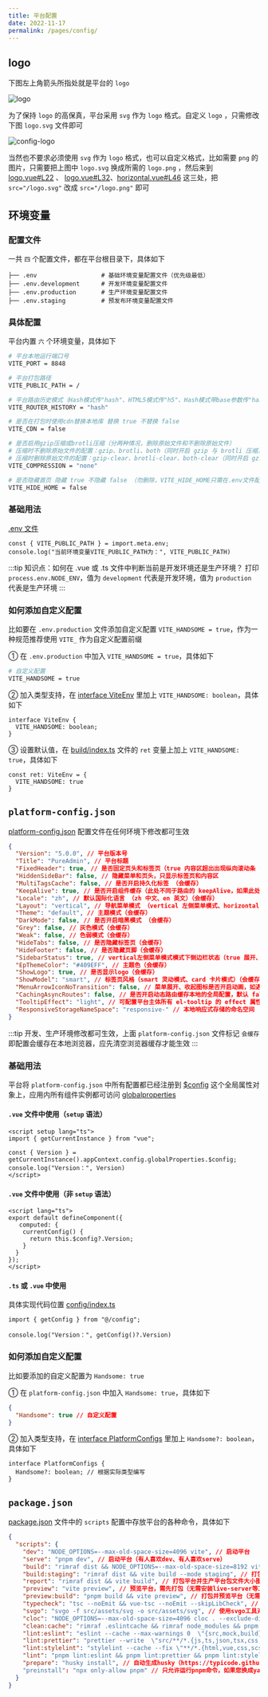 ```yaml
---
title: 平台配置
date: 2022-11-17
permalink: /pages/config/
---
```


## logo

下图左上角箭头所指处就是平台的 `logo`

![logo](~@alias/img/guide/logo.jpg)

为了保持 `logo` 的高保真，平台采用 `svg` 作为 `logo` 格式。自定义 `logo` ，只需修改下图 `logo.svg` 文件即可

![config-logo](~@alias/img/guide/config-logo.jpg)

当然也不要求必须使用 `svg` 作为 `logo` 格式，也可以自定义格式，比如需要 `png` 的图片，只需要把上图中 `logo.svg` 换成所需的 `logo.png` ，然后来到 [logo.vue#L22](https://gitee.com/yiming_chang/vue-pure-admin/tree/main/src/layout/components/sidebar/logo.vue#L22) 、 [logo.vue#L32](https://gitee.com/yiming_chang/vue-pure-admin/tree/main/src/layout/components/sidebar/logo.vue#L32)、[horizontal.vue#L46](https://gitee.com/yiming_chang/vue-pure-admin/tree/main/src/layout/components/sidebar/horizontal.vue#L46) 这三处，把 `src="/logo.svg"` 改成 `src="/logo.png"` 即可

## 环境变量

### 配置文件

一共 `四` 个配置文件，都在平台根目录下，具体如下

```
├── .env                  # 基础环境变量配置文件（优先级最低）
├── .env.development      # 开发环境变量配置文件
├── .env.production       # 生产环境变量配置文件
├── .env.staging          # 预发布环境变量配置文件
```

### 具体配置

平台内置 `六` 个环境变量，具体如下

```sh
# 平台本地运行端口号
VITE_PORT = 8848

# 平台打包路径
VITE_PUBLIC_PATH = /

# 平台路由历史模式（Hash模式传"hash"、HTML5模式传"h5"、Hash模式带base参数传"hash,base参数"、HTML5模式带base参数传"h5,base参数"）
VITE_ROUTER_HISTORY = "hash"

# 是否在打包时使用cdn替换本地库 替换 true 不替换 false
VITE_CDN = false

# 是否启用gzip压缩或brotli压缩（分两种情况，删除原始文件和不删除原始文件）
# 压缩时不删除原始文件的配置：gzip、brotli、both（同时开启 gzip 与 brotli 压缩）、none（不开启压缩，默认）
# 压缩时删除原始文件的配置：gzip-clear、brotli-clear、both-clear（同时开启 gzip 与 brotli 压缩）、none（不开启压缩，默认）
VITE_COMPRESSION = "none"

# 是否隐藏首页 隐藏 true 不隐藏 false （勿删除，VITE_HIDE_HOME只需在.env文件配置）
VITE_HIDE_HOME = false
```

### 基础用法

[.env 文件](https://cn.vitejs.dev/guide/env-and-mode.html#env-files) <Badge text="vite文档"/>

```Ts
const { VITE_PUBLIC_PATH } = import.meta.env;
console.log("当前环境变量VITE_PUBLIC_PATH为：", VITE_PUBLIC_PATH)
```

:::tip 知识点：如何在 .vue 或 .ts 文件中判断当前是开发环境还是生产环境？
打印 `process.env.NODE_ENV`，值为 `development` 代表是开发环境，值为 `production` 代表是生产环境
:::

### 如何添加自定义配置

比如要在 `.env.production` 文件添加自定义配置 `VITE_HANDSOME = true`，作为一种规范推荐使用 `VITE_` 作为自定义配置前缀

① 在 `.env.production` 中加入 `VITE_HANDSOME = true`，具体如下

```sh
# 自定义配置
VITE_HANDSOME = true
```

② 加入类型支持，在 [interface ViteEnv](https://gitee.com/yiming_chang/pure-admin-thin/blob/main/types/global.d.ts#L61) 里加上 `VITE_HANDSOME: boolean`，具体如下

```Ts
interface ViteEnv {
  VITE_HANDSOME: boolean;
}
```

③ 设置默认值，在 [build/index.ts](https://gitee.com/yiming_chang/pure-admin-thin/blob/main/build/index.ts#L4) 文件的 `ret` 变量上加上 `VITE_HANDSOME: true`，具体如下

```Ts
const ret: ViteEnv = {
  VITE_HANDSOME: true
}
```

## `platform-config.json`

[platform-config.json](https://gitee.com/yiming_chang/pure-admin-thin/blob/main/public/platform-config.json) 配置文件在任何环境下修改都可生效

```json
{
  "Version": "5.0.0", // 平台版本号
  "Title": "PureAdmin", // 平台标题
  "FixedHeader": true, // 是否固定页头和标签页（true 内容区超出出现纵向滚动条 false 页头、标签页、内容区可纵向滚动）
  "HiddenSideBar": false, // 隐藏菜单和页头，只显示标签页和内容区
  "MultiTagsCache": false, // 是否开启持久化标签 （会缓存）
  "KeepAlive": true, // 是否开启组件缓存（此处不同于路由的 keepAlive，如果此处为 true 表示设置路由的 keepAlive 起效，反之设置 false 屏蔽平台整体的 keepAlive，即使路由设置了keepAlive 也不再起作用）
  "Locale": "zh", // 默认国际化语言 （zh 中文、en 英文）（会缓存）
  "Layout": "vertical", // 导航菜单模式 （vertical 左侧菜单模式、horizontal 顶部菜单模式、mix 综合菜单模式）（会缓存）
  "Theme": "default", // 主题模式（会缓存）
  "DarkMode": false, // 是否开启暗黑模式 （会缓存）
  "Grey": false, // 灰色模式（会缓存）
  "Weak": false, // 色弱模式（会缓存）
  "HideTabs": false, // 是否隐藏标签页（会缓存）
  "HideFooter": false, // 是否隐藏页脚（会缓存）
  "SidebarStatus": true, // vertical左侧菜单模式模式下侧边栏状态（true 展开、false 收起）（会缓存）
  "EpThemeColor": "#409EFF", // 主题色（会缓存）
  "ShowLogo": true, // 是否显示logo（会缓存）
  "ShowModel": "smart", // 标签页风格（smart 灵动模式、card 卡片模式）（会缓存）
  "MenuArrowIconNoTransition": false, // 菜单展开、收起图标是否开启动画，如遇菜单展开、收起卡顿设置成 true 即可（默认 false，开启动画）
  "CachingAsyncRoutes": false, // 是否开启动态路由缓存本地的全局配置，默认 false
  "TooltipEffect": "light", // 可配置平台主体所有 el-tooltip 的 effect 属性，默认 light，不会影响业务代码
  "ResponsiveStorageNameSpace": "responsive-" // 本地响应式存储的命名空间
}
```

:::tip
开发、生产环境修改都可生效，上面 `platform-config.json` 文件标记 `会缓存` 即配置会缓存在本地浏览器，应先清空浏览器缓存才能生效
:::

### 基础用法

平台将 `platform-config.json` 中所有配置都已经注册到 [$config](https://gitee.com/yiming_chang/pure-admin-thin/blob/main/src/config/index.ts#L31) 这个全局属性对象上，应用内所有组件实例都可访问 [globalproperties](https://cn.vuejs.org/api/application.html#app-config-globalproperties)

#### `.vue` 文件中使用（`setup` 语法）

```Vue
<script setup lang="ts">
import { getCurrentInstance } from "vue";

const { Version } = getCurrentInstance().appContext.config.globalProperties.$config;
console.log("Version：", Version)
</script>
```

#### `.vue` 文件中使用（非 `setup` 语法）

```Vue
<script lang="ts">
export default defineComponent({
   computed: {
    currentConfig() {
      return this.$config?.Version;
    }
  }
});
</script>
```

#### `.ts` 或 `.vue` 中使用

具体实现代码位置 [config/index.ts](https://gitee.com/yiming_chang/vue-pure-admin/blob/main/src/config/index.ts#L11)

```Ts
import { getConfig } from "@/config";

console.log("Version：", getConfig()?.Version)
```

### 如何添加自定义配置

比如要添加的自定义配置为 `Handsome: true`

① 在 `platform-config.json` 中加入 `Handsome: true`，具体如下

```json
{
  "Handsome": true // 自定义配置
}
```

② 加入类型支持，在 [interface PlatformConfigs](https://gitee.com/yiming_chang/pure-admin-thin/blob/main/types/global.d.ts#L78) 里加上 `Handsome?: boolean`，具体如下

```Ts
interface PlatformConfigs {
  Handsome?: boolean; // 根据实际类型编写
}
```

## `package.json`

[package.json](https://gitee.com/yiming_chang/pure-admin-thin/blob/main/package.json#L5-25) 文件中的 `scripts` 配置中存放平台的各种命令，具体如下

```json
{
  "scripts": {
    "dev": "NODE_OPTIONS=--max-old-space-size=4096 vite", // 启动平台
    "serve": "pnpm dev", // 启动平台（有人喜欢dev、有人喜欢serve）
    "build": "rimraf dist && NODE_OPTIONS=--max-old-space-size=8192 vite build", // 打包平台（rimraf 包的作用：以包的形式包装rm -rf命令，用来删除文件和文件夹的，不管文件夹是否为空，都可删除）
    "build:staging": "rimraf dist && vite build --mode staging", // 打包平台（预发布环境）
    "report": "rimraf dist && vite build", // 打包平台并生产平台包文件大小图形化分析
    "preview": "vite preview", // 预览平台，需先打包（无需安装live-server等工具，vite自带预览功能）
    "preview:build": "pnpm build && vite preview", // 打包并预览平台（无需安装live-server等工具，vite自带预览功能）
    "typecheck": "tsc --noEmit && vue-tsc --noEmit --skipLibCheck", // 使用vue-tsc工具对指定的.ts、.tsx、.vue文件进行类型校验
    "svgo": "svgo -f src/assets/svg -o src/assets/svg", // 使用svgo工具对指定目录里的所有svg文件进行压缩
    "cloc": "NODE_OPTIONS=--max-old-space-size=4096 cloc . --exclude-dir=node_modules --exclude-lang=YAML", // 平台文件、语言分析
    "clean:cache": "rimraf .eslintcache && rimraf node_modules && pnpm install", // 删除node_modules、清空eslint缓存并重新安装平台依赖
    "lint:eslint": "eslint --cache --max-warnings 0  \"{src,mock,build}/**/*.{vue,js,ts,tsx}\" --fix", // eslint修复
    "lint:prettier": "prettier --write  \"src/**/*.{js,ts,json,tsx,css,scss,vue,html,md}\"", // prettier格式化
    "lint:stylelint": "stylelint --cache --fix \"**/*.{html,vue,css,scss}\" --cache --cache-location node_modules/.cache/stylelint/", // stylelint格式化修复
    "lint": "pnpm lint:eslint && pnpm lint:prettier && pnpm lint:stylelint", // 平台整体lint格式化并修复
    "prepare": "husky install", // 自动生成husky（https://typicode.github.io/husky/#/）
    "preinstall": "npx only-allow pnpm" // 只允许运行pnpm命令，如果您换成yarn、npm需要把这行删除（https://pnpm.io/zh/only-allow-pnpm）
  }
}
```
